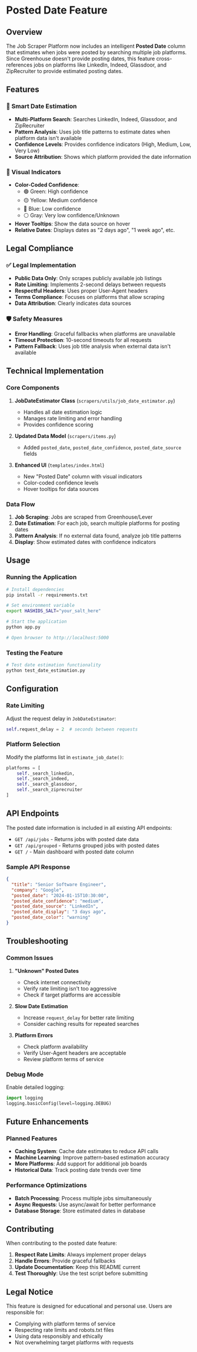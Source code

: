 # Posted Date Feature

## Overview

The Job Scraper Platform now includes an intelligent **Posted Date** column that estimates when jobs were posted by searching multiple job platforms. Since Greenhouse doesn't provide posting dates, this feature cross-references jobs on platforms like LinkedIn, Indeed, Glassdoor, and ZipRecruiter to provide estimated posting dates.

## Features

### 🎯 Smart Date Estimation
- **Multi-Platform Search**: Searches LinkedIn, Indeed, Glassdoor, and ZipRecruiter
- **Pattern Analysis**: Uses job title patterns to estimate dates when platform data isn't available
- **Confidence Levels**: Provides confidence indicators (High, Medium, Low, Very Low)
- **Source Attribution**: Shows which platform provided the date information

### 🎨 Visual Indicators
- **Color-Coded Confidence**: 
  - 🟢 Green: High confidence
  - 🟡 Yellow: Medium confidence  
  - 🔵 Blue: Low confidence
  - ⚪ Gray: Very low confidence/Unknown
- **Hover Tooltips**: Show the data source on hover
- **Relative Dates**: Displays dates as "2 days ago", "1 week ago", etc.

## Legal Compliance

### ✅ Legal Implementation
- **Public Data Only**: Only scrapes publicly available job listings
- **Rate Limiting**: Implements 2-second delays between requests
- **Respectful Headers**: Uses proper User-Agent headers
- **Terms Compliance**: Focuses on platforms that allow scraping
- **Data Attribution**: Clearly indicates data sources

### 🛡️ Safety Measures
- **Error Handling**: Graceful fallbacks when platforms are unavailable
- **Timeout Protection**: 10-second timeouts for all requests
- **Pattern Fallback**: Uses job title analysis when external data isn't available

## Technical Implementation

### Core Components

1. **JobDateEstimator Class** (`scrapers/utils/job_date_estimator.py`)
   - Handles all date estimation logic
   - Manages rate limiting and error handling
   - Provides confidence scoring

2. **Updated Data Model** (`scrapers/items.py`)
   - Added `posted_date`, `posted_date_confidence`, `posted_date_source` fields

3. **Enhanced UI** (`templates/index.html`)
   - New "Posted Date" column with visual indicators
   - Color-coded confidence levels
   - Hover tooltips for data sources

### Data Flow

1. **Job Scraping**: Jobs are scraped from Greenhouse/Lever
2. **Date Estimation**: For each job, search multiple platforms for posting dates
3. **Pattern Analysis**: If no external data found, analyze job title patterns
4. **Display**: Show estimated dates with confidence indicators

## Usage

### Running the Application

```bash
# Install dependencies
pip install -r requirements.txt

# Set environment variable
export HASHIDS_SALT="your_salt_here"

# Start the application
python app.py

# Open browser to http://localhost:5000
```

### Testing the Feature

```bash
# Test date estimation functionality
python test_date_estimation.py
```

## Configuration

### Rate Limiting
Adjust the request delay in `JobDateEstimator`:
```python
self.request_delay = 2  # seconds between requests
```

### Platform Selection
Modify the platforms list in `estimate_job_date()`:
```python
platforms = [
    self._search_linkedin,
    self._search_indeed,
    self._search_glassdoor,
    self._search_ziprecruiter
]
```

## API Endpoints

The posted date information is included in all existing API endpoints:

- `GET /api/jobs` - Returns jobs with posted date data
- `GET /api/grouped` - Returns grouped jobs with posted dates
- `GET /` - Main dashboard with posted date column

### Sample API Response
```json
{
  "title": "Senior Software Engineer",
  "company": "Google",
  "posted_date": "2024-01-15T10:30:00",
  "posted_date_confidence": "medium",
  "posted_date_source": "LinkedIn",
  "posted_date_display": "3 days ago",
  "posted_date_color": "warning"
}
```

## Troubleshooting

### Common Issues

1. **"Unknown" Posted Dates**
   - Check internet connectivity
   - Verify rate limiting isn't too aggressive
   - Check if target platforms are accessible

2. **Slow Date Estimation**
   - Increase `request_delay` for better rate limiting
   - Consider caching results for repeated searches

3. **Platform Errors**
   - Check platform availability
   - Verify User-Agent headers are acceptable
   - Review platform terms of service

### Debug Mode

Enable detailed logging:
```python
import logging
logging.basicConfig(level=logging.DEBUG)
```

## Future Enhancements

### Planned Features
- **Caching System**: Cache date estimates to reduce API calls
- **Machine Learning**: Improve pattern-based estimation accuracy
- **More Platforms**: Add support for additional job boards
- **Historical Data**: Track posting date trends over time

### Performance Optimizations
- **Batch Processing**: Process multiple jobs simultaneously
- **Async Requests**: Use async/await for better performance
- **Database Storage**: Store estimated dates in database

## Contributing

When contributing to the posted date feature:

1. **Respect Rate Limits**: Always implement proper delays
2. **Handle Errors**: Provide graceful fallbacks
3. **Update Documentation**: Keep this README current
4. **Test Thoroughly**: Use the test script before submitting

## Legal Notice

This feature is designed for educational and personal use. Users are responsible for:
- Complying with platform terms of service
- Respecting rate limits and robots.txt files
- Using data responsibly and ethically
- Not overwhelming target platforms with requests 